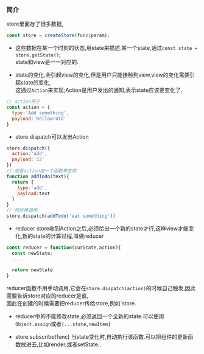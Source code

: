 ### 简介
store里面存了很多数据,
```js
const store = createStore(func|param);
```

- 这些数据在某一个时刻的状态,用state来描述.某一个state,通过`const state = store.getState()`;  
state和view是一一对应的. 

- state的变化,会引起view的变化,但是用户只能接触到view,view的变化需要引起state的变化,  
这通过`Action`来实现;Action是用户发出的通知,表示state应该要变化了.
```js
// action例子
const action = {
  type:'Add something',
  payload:'hellowrold'
}
```
- store.dispatch可以发出Action  
```js
store.dispatch({
  action:'add',
  payload:'12'
})
// 或者action由一个函数来生成  
function addTodo(text){
  return {
    type:'add',
    payload:text
  }
}
// 然后再调用
store.dispatch(addTodo('eat something'))
```

- reducer 
store收到Action之后,必须给出一个新的state才行,这样view才能变化,新的state的计算过程,叫做reducer  
```js
const reducer = function(curState,action){
  const newState;
  .....
  
  return newState
}
```
reducer函数不用手动调用,它会在`store.dispatch(action)`的时候自己触发,因此需要告诉store对应的reducer是谁,  
因此在创建的时候需要把reducer传给store,例如`store.

- reducer中的不能修改state,必须返回一个全新的state.可以使用`Object.assign`或者`[...state,newItem]`

- store.subscribe(func) 当state变化时,自动执行该函数.可以把组件的更新函数放进去,比如render,或者setState..  














